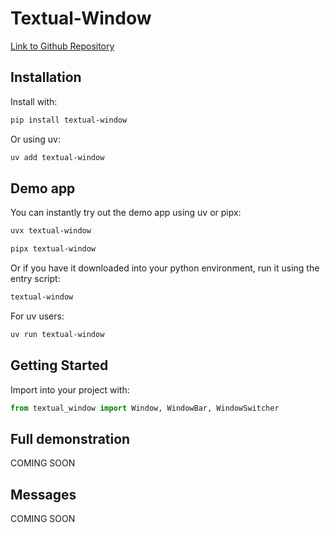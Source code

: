 # Textual-Window

[Link to Github Repository](https://github.com/edward-jazzhands/textual-window)

## Installation

Install with:

```sh
pip install textual-window
```

Or using uv:

```sh
uv add textual-window
```

## Demo app

You can instantly try out the demo app using uv or pipx:

```sh
uvx textual-window
```

```sh
pipx textual-window
```

Or if you have it downloaded into your python environment, run it using the entry script:

```sh
textual-window
```

For uv users:

```sh
uv run textual-window
```

## Getting Started

Import into your project with:

```py
from textual_window import Window, WindowBar, WindowSwitcher
```

## Full demonstration

COMING SOON

## Messages

COMING SOON

